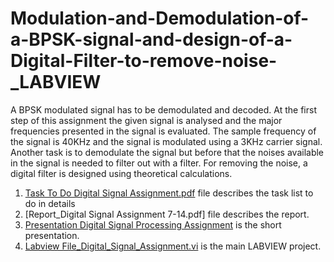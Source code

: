 # Modulation-and-Demodulation-of-a-BPSK-signal-and-design-of-a-Digital-Filter-to-remove-noise-_LABVIEW
 A BPSK modulated signal has to be demodulated and
decoded. At the first step of this assignment the given signal is analysed and the
major frequencies presented in the signal is evaluated. The sample frequency of the signal is 40KHz and the signal is
modulated using a 3KHz carrier signal. 
Another task is to demodulate the signal but before that the noises available in the signal is needed to filter out with a filter. For removing the noise, a digital filter
is designed using theoretical calculations. 


 1. [Task To Do Digital Signal Assignment.pdf](https://github.com/MdSaifulIslamSajol/Modulation-and-Demodulation-of-a-BPSK-signal-and-design-of-a-Digital-Filter-to-remove-noise-_LABVIEW/blob/06e72d75aa7f3072feaeb73b611331675d0112ed/Task%20To%20Do%20Digital%20Signal%20Assignment.pdf)
 file describes the task list to do in details  
 2. [Report_Digital Signal Assignment 7-14.pdf] file describes the report.  
 3. [Presentation Digital Signal Processing Assignment](https://github.com/MdSaifulIslamSajol/Modulation-and-Demodulation-of-a-BPSK-signal-and-design-of-a-Digital-Filter-to-remove-noise-_LABVIEW/blob/dec92dbce6fb259caabe4e7f042557dfdf05bbf2/Presentation%20%20Digital%20Signal%20Processing%20Assignment.pdf) is the short presentation.
 4. [Labview File_Digital_Signal_Assignment.vi](https://github.com/MdSaifulIslamSajol/Modulation-and-Demodulation-of-a-BPSK-signal-and-design-of-a-Digital-Filter-to-remove-noise-_LABVIEW/blob/dec92dbce6fb259caabe4e7f042557dfdf05bbf2/Labview%20File_Digital_Signal_Assignment.vi) is the main LABVIEW project. 
